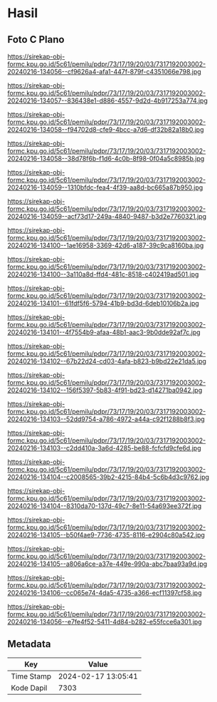 # Hasil

## Foto C Plano

https://sirekap-obj-formc.kpu.go.id/5c61/pemilu/pdpr/73/17/19/20/03/7317192003002-20240216-134056--cf9626a4-afa1-447f-879f-c4351066e798.jpg

https://sirekap-obj-formc.kpu.go.id/5c61/pemilu/pdpr/73/17/19/20/03/7317192003002-20240216-134057--836438e1-d886-4557-9d2d-4b917253a774.jpg

https://sirekap-obj-formc.kpu.go.id/5c61/pemilu/pdpr/73/17/19/20/03/7317192003002-20240216-134058--f94702d8-cfe9-4bcc-a7d6-df32b82a18b0.jpg

https://sirekap-obj-formc.kpu.go.id/5c61/pemilu/pdpr/73/17/19/20/03/7317192003002-20240216-134058--38d78f6b-f1d6-4c0b-8f98-0f04a5c8985b.jpg

https://sirekap-obj-formc.kpu.go.id/5c61/pemilu/pdpr/73/17/19/20/03/7317192003002-20240216-134059--1310bfdc-fea4-4f39-aa8d-bc665a87b950.jpg

https://sirekap-obj-formc.kpu.go.id/5c61/pemilu/pdpr/73/17/19/20/03/7317192003002-20240216-134059--acf73d17-249a-4840-9487-b3d2e7760321.jpg

https://sirekap-obj-formc.kpu.go.id/5c61/pemilu/pdpr/73/17/19/20/03/7317192003002-20240216-134100--1ae16958-3369-42d6-a187-39c9ca8160ba.jpg

https://sirekap-obj-formc.kpu.go.id/5c61/pemilu/pdpr/73/17/19/20/03/7317192003002-20240216-134100--3a110a8d-ffd4-481c-8518-c402419ad501.jpg

https://sirekap-obj-formc.kpu.go.id/5c61/pemilu/pdpr/73/17/19/20/03/7317192003002-20240216-134101--61fdf5f6-5794-41b9-bd3d-6deb10106b2a.jpg

https://sirekap-obj-formc.kpu.go.id/5c61/pemilu/pdpr/73/17/19/20/03/7317192003002-20240216-134101--4f7554b9-afaa-48b1-aac3-9b0dde92af7c.jpg

https://sirekap-obj-formc.kpu.go.id/5c61/pemilu/pdpr/73/17/19/20/03/7317192003002-20240216-134102--67b22d24-cd03-4afa-b823-b9bd22e21da5.jpg

https://sirekap-obj-formc.kpu.go.id/5c61/pemilu/pdpr/73/17/19/20/03/7317192003002-20240216-134102--156f5397-5b83-4f91-bd23-d14271ba0942.jpg

https://sirekap-obj-formc.kpu.go.id/5c61/pemilu/pdpr/73/17/19/20/03/7317192003002-20240216-134103--52dd9754-a786-4972-a44a-c92f1288b8f3.jpg

https://sirekap-obj-formc.kpu.go.id/5c61/pemilu/pdpr/73/17/19/20/03/7317192003002-20240216-134103--c2dd410a-3a6d-4285-be88-fcfcfd9cfe6d.jpg

https://sirekap-obj-formc.kpu.go.id/5c61/pemilu/pdpr/73/17/19/20/03/7317192003002-20240216-134104--c2008565-39b2-4215-84b4-5c6b4d3c9762.jpg

https://sirekap-obj-formc.kpu.go.id/5c61/pemilu/pdpr/73/17/19/20/03/7317192003002-20240216-134104--8310da70-137d-49c7-8e11-54a693ee372f.jpg

https://sirekap-obj-formc.kpu.go.id/5c61/pemilu/pdpr/73/17/19/20/03/7317192003002-20240216-134105--b50f4ae9-7736-4735-8116-e2904c80a542.jpg

https://sirekap-obj-formc.kpu.go.id/5c61/pemilu/pdpr/73/17/19/20/03/7317192003002-20240216-134105--a806a6ce-a37e-449e-990a-abc7baa93a9d.jpg

https://sirekap-obj-formc.kpu.go.id/5c61/pemilu/pdpr/73/17/19/20/03/7317192003002-20240216-134106--cc065e74-4da5-4735-a366-ecf11397cf58.jpg

https://sirekap-obj-formc.kpu.go.id/5c61/pemilu/pdpr/73/17/19/20/03/7317192003002-20240216-134056--e7fe4f52-5411-4d84-b282-e55fcce6a301.jpg


## Metadata

| Key        | Value               |
| ---------- | ------------------- |
| Time Stamp | 2024-02-17 13:05:41 |
| Kode Dapil | 7303                |



